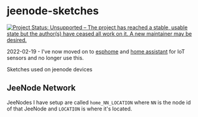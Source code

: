 jeenode-sketches
================

[![Project Status: Unsupported – The project has reached a stable, usable state but the author(s) have ceased all work on it. A new maintainer may be desired.](https://www.repostatus.org/badges/latest/unsupported.svg)](https://www.repostatus.org/#unsupported)

2022-02-19 - I've now moved on to [esphome](https://esphome.io/) and [home assistant](https://www.home-assistant.io/) for IoT sensors and no longer use this.

Sketches used on jeenode devices

JeeNode Network
---------------

JeeNodes I have setup are called `home_NN_LOCATION` where `NN` is the node id of that JeeNode and `LOCATION` is where it's located.
